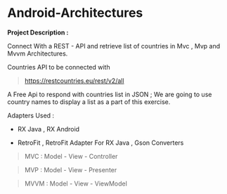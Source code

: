 # Android-Architectures

**Project Description :**

Connect With a REST - API and retrieve list of countries in Mvc , Mvp and Mvvm Architectures.

Countries API to be connected with 

>https://restcountries.eu/rest/v2/all

A Free Api to respond with countries list in JSON ; We are going to use country names to display a list as a part of this exercise.

Adapters Used :

* RX Java , RX Android

* RetroFit , RetroFit Adapter For RX Java , Gson Converters


> MVC  : Model - View - Controller




> MVP  : Model - View - Presenter




> MVVM : Model  - View - ViewModel
